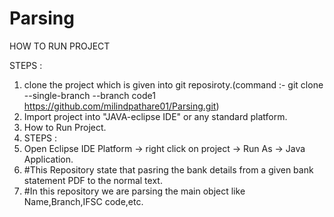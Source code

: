 # Parsing
HOW TO RUN PROJECT 

STEPS :

1. clone the project which is given into git reposiroty.(command :-  git clone --single-branch --branch code1 https://github.com/milindpathare01/Parsing.git)
2. Import project into "JAVA-eclipse IDE" or any standard platform.
3. How to Run Project.
4. STEPS :
5. Open Eclipse IDE Platform  -> right click on project -> Run As -> Java Application.
6. #This Repository state that pasring the bank details from a given bank statement PDF to the normal text.
7. #In this repository we are parsing the main object like Name,Branch,IFSC code,etc. 
